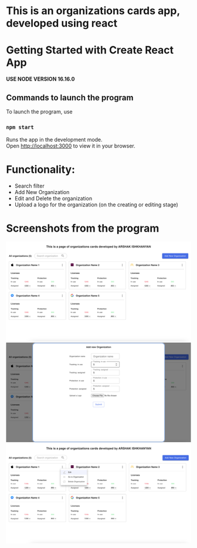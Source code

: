 # This is an organizations cards app, developed using react

# Getting Started with Create React App

****USE NODE VERSION 16.16.0****

## Commands to launch the program

To launch the program, use

### `npm start`

Runs the app in the development mode.\
Open [http://localhost:3000](http://localhost:3000) to view it in your browser.

# Functionality:
- Search filter
- Add New Organization
- Edit and Delete the organization
- Upload a logo for the organization (on the creating or editing stage)


# Screenshots from the program

![image1](https://github.com/arshak0/organizations-card/blob/master/public/screenshots%20from%20app/screenshot_1.png)
![image2](https://github.com/arshak0/organizations-card/blob/master/public/screenshots%20from%20app/screenshot_2.png)
![image3](https://github.com/arshak0/organizations-card/blob/master/public/screenshots%20from%20app/screenshot_3.png)
